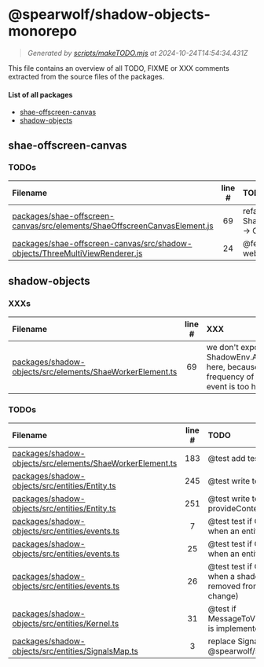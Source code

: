 
# @spearwolf/shadow-objects-monorepo

> _Generated by [scripts/makeTODO.mjs](scripts/makeTODO.mjs) at 2024-10-24T14:54:34.431Z_

This file contains an overview of all TODO, FIXME or XXX comments extracted from the source files of the packages.

#### List of all packages

- [shae-offscreen-canvas](#shae-offscreen-canvas)
- [shadow-objects](#shadow-objects)


## shae-offscreen-canvas

### TODOs
| Filename | line # | TODO |
|:------|:------:|:------|
| [packages/shae-offscreen-canvas/src/elements/ShaeOffscreenCanvasElement.js](packages/shae-offscreen-canvas/src/elements/ShaeOffscreenCanvasElement.js#L69) | 69 | refactor and verify ShaeOffscreenCanvasElement -> ContextLost effect |
| [packages/shae-offscreen-canvas/src/shadow-objects/ThreeMultiViewRenderer.js](packages/shae-offscreen-canvas/src/shadow-objects/ThreeMultiViewRenderer.js#L24) | 24 | @feat how we can configure webgl-renderer parameters? |


## shadow-objects

### XXXs
| Filename | line # | XXX |
|:------|:------:|:------|
| [packages/shadow-objects/src/elements/ShaeWorkerElement.ts](packages/shadow-objects/src/elements/ShaeWorkerElement.ts#L69) | 69 | we don't expose ShadowEnv.AfterSync here, because the frequency of this event is too high |

### TODOs
| Filename | line # | TODO |
|:------|:------:|:------|
| [packages/shadow-objects/src/elements/ShaeWorkerElement.ts](packages/shadow-objects/src/elements/ShaeWorkerElement.ts#L183) | 183 | @test add tests for defer destroy |
| [packages/shadow-objects/src/entities/Entity.ts](packages/shadow-objects/src/entities/Entity.ts#L245) | 245 | @test write tests for useContext() |
| [packages/shadow-objects/src/entities/Entity.ts](packages/shadow-objects/src/entities/Entity.ts#L251) | 251 | @test write tests for provideContext() |
| [packages/shadow-objects/src/entities/events.ts](packages/shadow-objects/src/entities/events.ts#L7) | 7 | @test test if OnCreate is called when an entity token is changed |
| [packages/shadow-objects/src/entities/events.ts](packages/shadow-objects/src/entities/events.ts#L25) | 25 | @test test if OnDestroy is called when an entity is destroyed |
| [packages/shadow-objects/src/entities/events.ts](packages/shadow-objects/src/entities/events.ts#L26) | 26 | @test test if OnDestroy is called when a shadow-object is removed from an entity (token-change) |
| [packages/shadow-objects/src/entities/Kernel.ts](packages/shadow-objects/src/entities/Kernel.ts#L31) | 31 | @test if MessageToView#traverseChildren is implemented all the way down |
| [packages/shadow-objects/src/entities/SignalsMap.ts](packages/shadow-objects/src/entities/SignalsMap.ts#L3) | 3 | replace SignalsMap with @spearwolf/signalize:SignalGroup |

